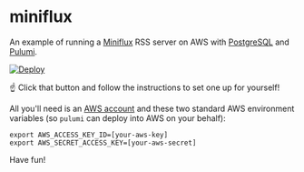 # miniflux

An example of running a [Miniflux](https://miniflux.app/) RSS server on AWS with [PostgreSQL](https://www.postgresql.org/) and [Pulumi](https://pulumi.com/).

[![Deploy](https://get.pulumi.com/new/button.svg)](https://app.pulumi.com/new)

☝️ Click that button and follow the instructions to set one up for yourself!

All you'll need is an [AWS account](https://aws.amazon.com/free) and these two standard AWS environment variables (so `pulumi` can deploy into AWS on your behalf):

```
export AWS_ACCESS_KEY_ID=[your-aws-key]
export AWS_SECRET_ACCESS_KEY=[your-aws-secret]
```

Have fun!
